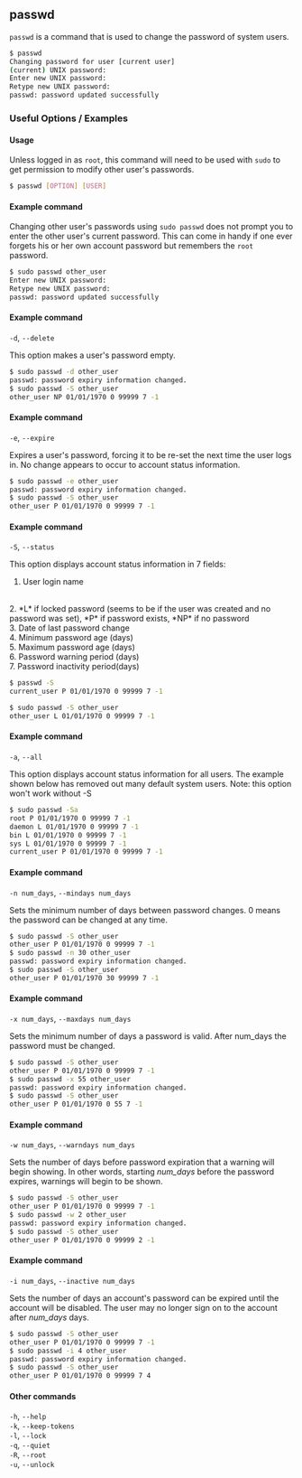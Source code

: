 ---
---

passwd
-------

`passwd` is a command that is used to change the password of system users.

~~~ bash
$ passwd
Changing password for user [current user]
(current) UNIX password:
Enter new UNIX password:
Retype new UNIX password:
passwd: password updated successfully
~~~

<!--more-->

### Useful Options / Examples

#### Usage
Unless logged in as `root`, this command will need to be used with `sudo` to get permission to modify other user's passwords.

~~~ bash
$ passwd [OPTION] [USER]
~~~

#### Example command

Changing other user's passwords using `sudo passwd` does not prompt you to enter the other user's current password.  This can come in handy if one ever forgets his or her own account password but remembers the `root` password.

~~~ bash
$ sudo passwd other_user
Enter new UNIX password:
Retype new UNIX password:
passwd: password updated successfully
~~~

#### Example command
`-d`, `--delete`

This option makes a user's password empty.

~~~ bash
$ sudo passwd -d other_user
passwd: password expiry information changed.
$ sudo passwd -S other_user
other_user NP 01/01/1970 0 99999 7 -1
~~~

#### Example command
`-e`, `--expire`

Expires a user's password, forcing it to be re-set the next time the user logs in.  No change appears to occur to account status information.

~~~ bash
$ sudo passwd -e other_user
passwd: password expiry information changed.
$ sudo passwd -S other_user
other_user P 01/01/1970 0 99999 7 -1
~~~

#### Example command
`-S`, `--status`

This option displays account status information in 7 fields:
<br>
1. User login name
<br>
2. *L* if locked password (seems to be if the user was created and no password was set), *P* if password exists, *NP* if no password
<br>
3. Date of last password change
<br>
4. Minimum password age (days)
<br>
5. Maximum password age (days)
<br>
6. Password warning period (days)
<br>
7. Password inactivity period(days)

~~~ bash
$ passwd -S
current_user P 01/01/1970 0 99999 7 -1
~~~

~~~ bash
$ sudo passwd -S other_user
other_user L 01/01/1970 0 99999 7 -1
~~~

#### Example command
`-a`, `--all`

This option displays account status information for all users.  The example shown below has removed out many default system users.
Note: this option won't work without -S

~~~ bash
$ sudo passwd -Sa
root P 01/01/1970 0 99999 7 -1
daemon L 01/01/1970 0 99999 7 -1
bin L 01/01/1970 0 99999 7 -1
sys L 01/01/1970 0 99999 7 -1
current_user P 01/01/1970 0 99999 7 -1
~~~

#### Example command
`-n num_days`, `--mindays num_days`

Sets the minimum number of days between password changes.  0 means the password can be changed at any time.

~~~ bash
$ sudo passwd -S other_user
other_user P 01/01/1970 0 99999 7 -1
$ sudo passwd -n 30 other_user
passwd: password expiry information changed.
$ sudo passwd -S other_user
other_user P 01/01/1970 30 99999 7 -1
~~~

#### Example command
`-x num_days`, `--maxdays num_days`

Sets the minimum number of days a password is valid.  After num_days the password must be changed.

~~~ bash
$ sudo passwd -S other_user
other_user P 01/01/1970 0 99999 7 -1
$ sudo passwd -x 55 other_user
passwd: password expiry information changed.
$ sudo passwd -S other_user
other_user P 01/01/1970 0 55 7 -1
~~~

#### Example command
`-w num_days`, `--warndays num_days`

Sets the number of days before password expiration that a warning will begin showing.  In other words, starting *num_days* before the password expires, warnings will begin to be shown.

~~~ bash
$ sudo passwd -S other_user
other_user P 01/01/1970 0 99999 7 -1
$ sudo passwd -w 2 other_user
passwd: password expiry information changed.
$ sudo passwd -S other_user
other_user P 01/01/1970 0 99999 2 -1
~~~

#### Example command
`-i num_days`, `--inactive num_days`

Sets the number of days an account's password can be expired until the account will be disabled.  The user may no longer sign on to the account after *num_days* days.

~~~ bash
$ sudo passwd -S other_user
other_user P 01/01/1970 0 99999 7 -1
$ sudo passwd -i 4 other_user
passwd: password expiry information changed.
$ sudo passwd -S other_user
other_user P 01/01/1970 0 99999 7 4
~~~

#### Other commands
`-h`, `--help`
<br>
`-k`, `--keep-tokens`
<br>
`-l`, `--lock`
<br>
`-q`, `--quiet`
<br>
`-R`, `--root`
<br>
`-u`, `--unlock`
<br>

